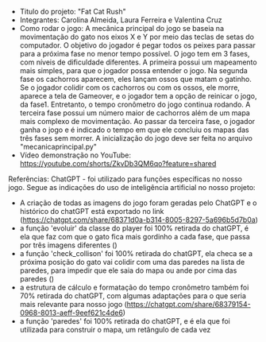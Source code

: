 - Titulo do projeto: "Fat Cat Rush"
- Integrantes: Carolina Almeida, Laura Ferreira e Valentina Cruz
- Como rodar o jogo: A mecânica principal do jogo se baseia na movimentação do gato nos eixos X e Y por meio das teclas de setas do computador. O 
objetivo do jogador é pegar todos os peixes para passar para a próxima fase no menor tempo possível. O jogo tem em 3 fases, com níveis de dificuldade diferentes. A primeira possui um mapeamento mais simples, para que o jogador possa entender o jogo. Na segunda fase os cachorros aparecem, eles lançam ossos que matam o gatinho. Se o jogador colidir com os cachorros ou com os ossos, ele morre, aparece a tela de Gameover, e o jogador tem a opção de reinicar o  jogo, da fase1. Entretanto, o tempo cronômetro do jogo continua rodando. A terceira fase possui um número maior de cachorros além de um mapa mais complexo de movimentação. Ao passar da terceira fase, o jogador ganha o jogo e é indicado o tempo em que ele concluiu os mapas das três fases sem morrer.
A inicialização do jogo deve ser feita no arquivo "mecanicaprincipal.py"
- Vídeo demonstração no YouTube: https://youtube.com/shorts/ZkvDb3QM6qo?feature=shared 


Referências:
ChatGPT - foi utilizado para funções específicas no nosso jogo. Segue as indicações do uso de inteligência artificial no nosso projeto:
- A criação de todas as imagens do jogo foram geradas pelo ChatGPT e o histórico do chatGPT está exportado no link (https://chatgpt.com/share/68371d0a-b314-8005-8297-5a696b5d7b0a)
- a função 'evoluir' da classe do player foi 100% retirada do chatGPT, é ela que faz com que o gato fica mais gordinho a cada fase, que passa por três imagens diferentes ()
- a função 'check_collison' foi 100% retirada do chatGPT, ela checa se a próxima posição do gato vai colidir com uma das paredes na lista de paredes, para impedir que ele saia do mapa ou ande por cima das paredes ()
- a estrutura de cálculo e formatação do tempo cronômetro também foi 70% retirada do chatGPT, com algumas adaptações para o que seria mais relevante para nosso jogo (https://chatgpt.com/share/68379154-0968-8013-aeff-9eef621c4de6)
- a função 'paredes' foi 100% retirada do chatGPT, e é ela que foi utilizada para construir o mapa, um retângulo de cada vez 
